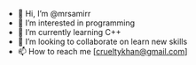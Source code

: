 - 👋 Hi, I’m @mrsamirr
- 👀 I’m interested in programming 
- 🌱 I’m currently learning C++
- 💞️ I’m looking to collaborate on learn new skills
- 📫 How to reach me [crueltykhan@gmail.com]


